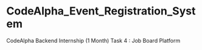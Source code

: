 # CodeAlpha_Event_Registration_System

CodeAlpha Backend Internship (1 Month)
Task 4 : Job Board Platform
